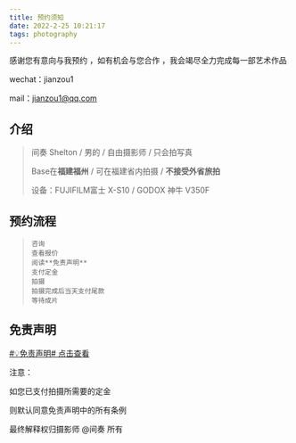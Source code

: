 ```yaml
---
title: 预约须知
date: 2022-2-25 10:21:17
tags: photography
---
```


感谢您有意向与我预约 ，如有机会与您合作 ，我会竭尽全力完成每一部艺术作品

wechat：jianzou1

mail：jianzou1@qq.com

## 介绍

> 间奏 Shelton / 男的 / 自由摄影师 / 只会拍写真
>
> Base在**福建福州** / 可在福建省内拍摄 / **不接受外省旅拍**
>
> 设备：FUJIFILM富士 X-S10 / GODOX 神牛 V350F 

## 预约流程

> ```
> 咨询
> 查看报价
> 阅读**免责声明**
> 支付定金
> 拍摄
> 拍摄完成后当天支付尾款
> 等待成片
> ```

## 免责声明

[#💡免责声明#  点击查看]( https://jianzou.art/2022/disclaimer/)

注意：

如您已支付拍摄所需要的定金

则默认同意免责声明中的所有条例

最终解释权归摄影师 @间奏 所有 
